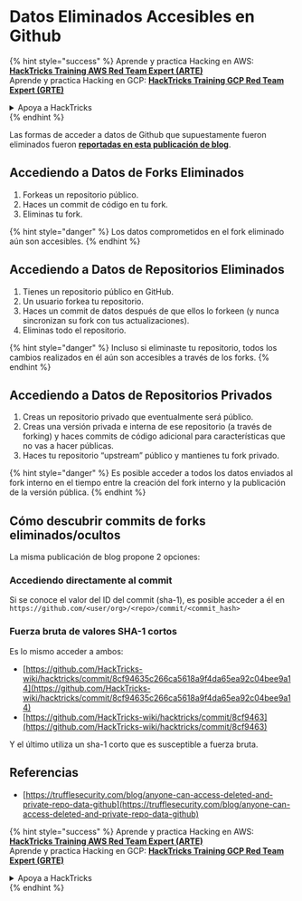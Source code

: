 # Datos Eliminados Accesibles en Github

{% hint style="success" %}
Aprende y practica Hacking en AWS:<img src="../../.gitbook/assets/image.png" alt="" data-size="line">[**HackTricks Training AWS Red Team Expert (ARTE)**](https://training.hacktricks.xyz/courses/arte)<img src="../../.gitbook/assets/image.png" alt="" data-size="line">\
Aprende y practica Hacking en GCP: <img src="../../.gitbook/assets/image (2).png" alt="" data-size="line">[**HackTricks Training GCP Red Team Expert (GRTE)**<img src="../../.gitbook/assets/image (2).png" alt="" data-size="line">](https://training.hacktricks.xyz/courses/grte)

<details>

<summary>Apoya a HackTricks</summary>

* Revisa los [**planes de suscripción**](https://github.com/sponsors/carlospolop)!
* **Únete al** 💬 [**grupo de Discord**](https://discord.gg/hRep4RUj7f) o al [**grupo de telegram**](https://t.me/peass) o **síguenos** en **Twitter** 🐦 [**@hacktricks\_live**](https://twitter.com/hacktricks\_live)**.**
* **Comparte trucos de hacking enviando PRs a los** [**HackTricks**](https://github.com/carlospolop/hacktricks) y [**HackTricks Cloud**](https://github.com/carlospolop/hacktricks-cloud) repositorios de github.

</details>
{% endhint %}

Las formas de acceder a datos de Github que supuestamente fueron eliminados fueron [**reportadas en esta publicación de blog**](https://trufflesecurity.com/blog/anyone-can-access-deleted-and-private-repo-data-github).

## Accediendo a Datos de Forks Eliminados

1. Forkeas un repositorio público.
2. Haces un commit de código en tu fork.
3. Eliminas tu fork.

{% hint style="danger" %}
Los datos comprometidos en el fork eliminado aún son accesibles.
{% endhint %}

## Accediendo a Datos de Repositorios Eliminados

1. Tienes un repositorio público en GitHub.
2. Un usuario forkea tu repositorio.
3. Haces un commit de datos después de que ellos lo forkeen (y nunca sincronizan su fork con tus actualizaciones).
4. Eliminas todo el repositorio.

{% hint style="danger" %}
Incluso si eliminaste tu repositorio, todos los cambios realizados en él aún son accesibles a través de los forks.
{% endhint %}

## Accediendo a Datos de Repositorios Privados

1. Creas un repositorio privado que eventualmente será público.
2. Creas una versión privada e interna de ese repositorio (a través de forking) y haces commits de código adicional para características que no vas a hacer públicas.
3. Haces tu repositorio “upstream” público y mantienes tu fork privado.

{% hint style="danger" %}
Es posible acceder a todos los datos enviados al fork interno en el tiempo entre la creación del fork interno y la publicación de la versión pública.
{% endhint %}

## Cómo descubrir commits de forks eliminados/ocultos

La misma publicación de blog propone 2 opciones:

### Accediendo directamente al commit

Si se conoce el valor del ID del commit (sha-1), es posible acceder a él en `https://github.com/<user/org>/<repo>/commit/<commit_hash>`

### Fuerza bruta de valores SHA-1 cortos

Es lo mismo acceder a ambos:

* [https://github.com/HackTricks-wiki/hacktricks/commit/8cf94635c266ca5618a9f4da65ea92c04bee9a14](https://github.com/HackTricks-wiki/hacktricks/commit/8cf94635c266ca5618a9f4da65ea92c04bee9a14)
* [https://github.com/HackTricks-wiki/hacktricks/commit/8cf9463](https://github.com/HackTricks-wiki/hacktricks/commit/8cf9463)

Y el último utiliza un sha-1 corto que es susceptible a fuerza bruta.

## Referencias

* [https://trufflesecurity.com/blog/anyone-can-access-deleted-and-private-repo-data-github](https://trufflesecurity.com/blog/anyone-can-access-deleted-and-private-repo-data-github)

{% hint style="success" %}
Aprende y practica Hacking en AWS:<img src="../../.gitbook/assets/image.png" alt="" data-size="line">[**HackTricks Training AWS Red Team Expert (ARTE)**](https://training.hacktricks.xyz/courses/arte)<img src="../../.gitbook/assets/image.png" alt="" data-size="line">\
Aprende y practica Hacking en GCP: <img src="../../.gitbook/assets/image (2).png" alt="" data-size="line">[**HackTricks Training GCP Red Team Expert (GRTE)**<img src="../../.gitbook/assets/image (2).png" alt="" data-size="line">](https://training.hacktricks.xyz/courses/grte)

<details>

<summary>Apoya a HackTricks</summary>

* Revisa los [**planes de suscripción**](https://github.com/sponsors/carlospolop)!
* **Únete al** 💬 [**grupo de Discord**](https://discord.gg/hRep4RUj7f) o al [**grupo de telegram**](https://t.me/peass) o **síguenos** en **Twitter** 🐦 [**@hacktricks\_live**](https://twitter.com/hacktricks\_live)**.**
* **Comparte trucos de hacking enviando PRs a los** [**HackTricks**](https://github.com/carlospolop/hacktricks) y [**HackTricks Cloud**](https://github.com/carlospolop/hacktricks-cloud) repositorios de github.

</details>
{% endhint %}
